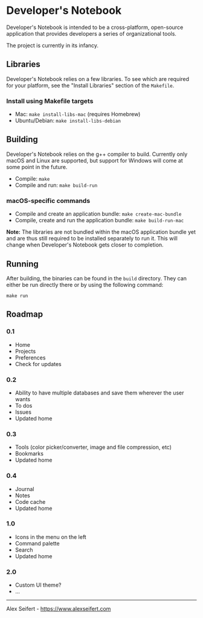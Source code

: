 # Developer's Notebook

Developer's Notebook is intended to be a cross-platform, open-source application that provides developers a series of organizational tools.

The project is currently in its infancy.


## Libraries

Developer's Notebook relies on a few libraries. To see which are required for your platform, see the "Install Libraries" section of the `Makefile`.

### Install using Makefile targets

- Mac: `make install-libs-mac` (requires Homebrew)
- Ubuntu/Debian: `make install-libs-debian`


## Building

Developer's Notebook relies on the g++ compiler to build. Currently only macOS and Linux are supported, but support for Windows will come at some point in the future.

- Compile: `make`
- Compile and run: `make build-run`

### macOS-specific commands

- Compile and create an application bundle: `make create-mac-bundle`
- Compile, create and run the application bundle: `make build-run-mac`

**Note:** The libraries are not bundled within the macOS application bundle yet and are thus still required to be installed separately to run it. This will change when Developer's Notebook gets closer to completion.


## Running

After building, the binaries can be found in the `build` directory. They can either be run directly there or by using the following command:

    make run


## Roadmap

### 0.1

- Home
- Projects
- Preferences
- Check for updates


### 0.2

- Ability to have multiple databases and save them wherever the user wants
- To dos
- Issues
- Updated home


### 0.3

- Tools (color picker/converter, image and file compression, etc)
- Bookmarks
- Updated home


### 0.4

- Journal
- Notes
- Code cache
- Updated home


### 1.0

- Icons in the menu on the left
- Command palette
- Search
- Updated home


### 2.0

- Custom UI theme?
- ...


---

Alex Seifert - https://www.alexseifert.com
